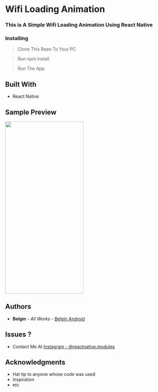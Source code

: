 # Wifi Loading Animation

### This is A Simple Wifi Loading Animation Using React Native

### Installing

> Clone This Repo To Your PC 

> Run npm install

> Run The App

## Built With

* React Native

## Sample Preview

<img src="https://user-images.githubusercontent.com/61349423/101976114-321da100-3c68-11eb-8e35-778a55ade79f.gif" width="250" height="550">


## Authors

* **Belgin** - *All Works* - [Belgin Android](https://github.com/ibelgin)

## Issues ?

* Contact Me At [Instagram - @reactnative.modules](https://www.instagram.com/reactnative.modules/)

## Acknowledgments

* Hat tip to anyone whose code was used
* Inspiration
* etc

